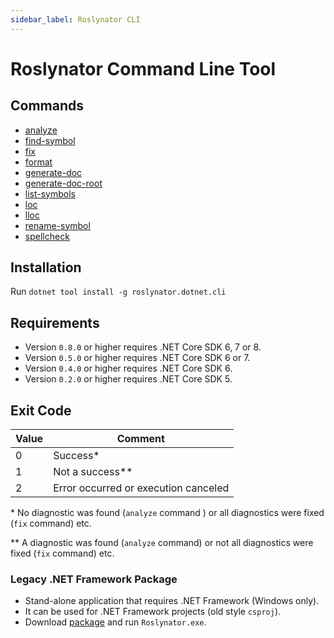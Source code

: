 ```yaml
---
sidebar_label: Roslynator CLI
---
```


# Roslynator Command Line Tool

## Commands

- [analyze](commands/analyze)
- [find-symbol](commands/find-symbol)
- [fix](commands/fix)
- [format](commands/format)
- [generate-doc](commands/generate-doc)
- [generate-doc-root](commands/generate-doc-root)
- [list-symbols](commands/list-symbols)
- [loc](commands/loc)
- [lloc](commands/lloc)
- [rename-symbol](commands/rename-symbol)
- [spellcheck](commands/spellcheck)

## Installation

Run `dotnet tool install -g roslynator.dotnet.cli`

## Requirements

- Version `0.8.0` or higher requires .NET Core SDK 6, 7 or 8.
- Version `0.5.0` or higher requires .NET Core SDK 6 or 7.
- Version `0.4.0` or higher requires .NET Core SDK 6.
- Version `0.2.0` or higher requires .NET Core SDK 5.

## Exit Code

Value | Comment
--- | ---
0 | Success\*
1 | Not a success\*\*
2 | Error occurred or execution canceled

\* No diagnostic was found (`analyze` command ) or all diagnostics were fixed (`fix` command) etc.

\*\* A diagnostic was found (`analyze` command) or not all diagnostics were fixed (`fix` command) etc.

### Legacy .NET Framework Package

- Stand-alone application that requires .NET Framework (Windows only).
- It can be used for .NET Framework projects (old style `csproj`).
- Download [package](https://www.nuget.org/packages/Roslynator.CommandLine) and run `Roslynator.exe`.
